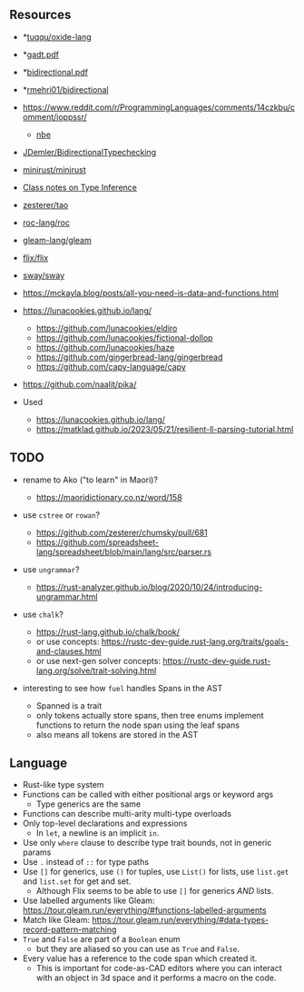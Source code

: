 ## Resources

- \*[tuqqu/oxide-lang](https://github.com/tuqqu/oxide-lang)
- \*[gadt.pdf](https://www.cl.cam.ac.uk/~nk480/gadt.pdf)
- \*[bidirectional.pdf](https://davidchristiansen.dk/tutorials/bidirectional.pdf)
- \*[rmehri01/bidirectional](https://github.com/rmehri01/bidirectional)
- https://www.reddit.com/r/ProgrammingLanguages/comments/14czkbu/comment/joppssr/
    - [nbe](https://davidchristiansen.dk/tutorials/nbe/)
- [JDemler/BidirectionalTypechecking](https://github.com/JDemler/BidirectionalTypechecking)
- [minirust/minirust](https://github.com/minirust/minirust)
- [Class notes on Type Inference](https://cs.hofstra.edu/~cscccl/csc123/typing.pdf)
- [zesterer/tao](https://github.com/zesterer/tao/)
- [roc-lang/roc](https://github.com/roc-lang/roc)
- [gleam-lang/gleam](https://github.com/gleam-lang/gleam)
- [flix/flix](https://github.com/flix/flix)
- [sway/sway](https://docs.fuel.network/docs/sway/)
- https://mckayla.blog/posts/all-you-need-is-data-and-functions.html
- https://lunacookies.github.io/lang/
  - https://github.com/lunacookies/eldiro
  - https://github.com/lunacookies/fictional-dollop
  - https://github.com/lunacookies/haze
  - https://github.com/gingerbread-lang/gingerbread
  - https://github.com/capy-language/capy
- https://github.com/naalit/pika/

- Used
  - https://lunacookies.github.io/lang/
  - https://matklad.github.io/2023/05/21/resilient-ll-parsing-tutorial.html

## TODO

- rename to Ako ("to learn" in Maori)?
  - https://maoridictionary.co.nz/word/158

- use `cstree` or `rowan`?
  - https://github.com/zesterer/chumsky/pull/681
  - https://github.com/spreadsheet-lang/spreadsheet/blob/main/lang/src/parser.rs
- use `ungrammar`?
  - https://rust-analyzer.github.io/blog/2020/10/24/introducing-ungrammar.html
- use `chalk`?
  - https://rust-lang.github.io/chalk/book/
  - or use concepts: https://rustc-dev-guide.rust-lang.org/traits/goals-and-clauses.html
  - or use next-gen solver concepts: https://rustc-dev-guide.rust-lang.org/solve/trait-solving.html
- interesting to see how `fuel` handles Spans in the AST
  - Spanned is a trait
  - only tokens actually store spans, then tree enums implement functions to return the node span using the leaf spans
  - also means all tokens are stored in the AST

## Language

- Rust-like type system
- Functions can be called with either positional args or keyword args
  - Type generics are the same
- Functions can describe multi-arity multi-type overloads
- Only top-level declarations and expressions
  - In `let`, a newline is an implicit `in`.
- Use only `where` clause to describe type trait bounds, not in generic params
- Use `.` instead of `::` for type paths
- Use `[]` for generics, use `()` for tuples, use `List()` for lists, use `list.get` and `list.set` for get and set.
  - Although Flix seems to be able to use `[]` for generics _AND_ lists.
- Use labelled arguments like Gleam: https://tour.gleam.run/everything/#functions-labelled-arguments
- Match like Gleam: https://tour.gleam.run/everything/#data-types-record-pattern-matching
- `True` and `False` are part of a `Boolean` enum
  - but they are aliased so you can use as `True` and `False`.
- Every value has a reference to the code span which created it.
  - This is important for code-as-CAD editors where you can interact with an object in 3d space and it performs a macro on the code.
